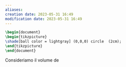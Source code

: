 ```yaml
---
aliases: 
creation date: 2023-05-31 16:49
modification date: 2023-05-31 16:49
---
```


```tikz
\begin{document}
\begin{tikzpicture}
\shade[ball color = lightgray] (0,0,0) circle  (2cm);
\end{tikzpicture}
\end{document}
```

Consideriamo il volume de
